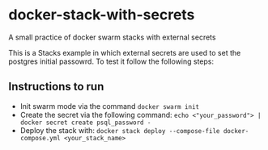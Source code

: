 # docker-stack-with-secrets
A small practice of docker swarm stacks with external secrets

This is a Stacks example in which external secrets are used to set the postgres initial passowrd. To test it follow the following steps:

## Instructions to run
- Init swarm mode via the command `docker swarm init`
- Create the secret via the following command: `echo <"your_password"> | docker secret create psql_password -`
- Deploy the stack with: `docker stack deploy --compose-file docker-compose.yml <your_stack_name>`
